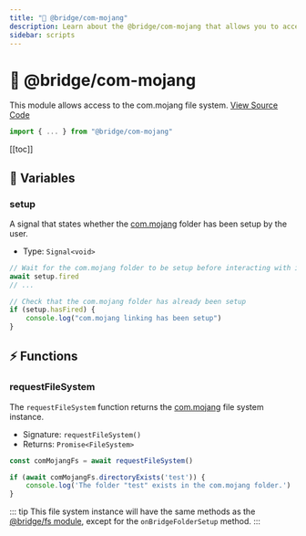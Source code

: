 ```yaml
---
title: "📂 @bridge/com-mojang"
description: Learn about the @bridge/com-mojang that allows you to access the com.mojang file system.
sidebar: scripts
---
```


# 📂 @bridge/com-mojang

This module allows access to the com.mojang file system.
[View Source Code](https://github.com/bridge-core/editor/blob/main/src/components/Extensions/Scripts/Modules/comMojang.ts)

```js
import { ... } from "@bridge/com-mojang"
```

[[toc]]

## 💼 Variables

### setup

A signal that states whether the [com.mojang](/guide/misc/com-mojang-syncing/index.html) folder has been setup by the user.

- Type: `Signal<void>`

```js
// Wait for the com.mojang folder to be setup before interacting with it
await setup.fired
// ...

// Check that the com.mojang folder has already been setup
if (setup.hasFired) {
    console.log("com.mojang linking has been setup")
}
```

## ⚡ Functions

### requestFileSystem

The `requestFileSystem` function returns the [com.mojang](/guide/misc/com-mojang-syncing/index.html) file system instance. 

- Signature: `requestFileSystem()`
- Returns: `Promise<FileSystem>`

```js
const comMojangFs = await requestFileSystem()

if (await comMojangFs.directoryExists('test')) {
    console.log('The folder "test" exists in the com.mojang folder.')
}
```

::: tip
This file system instance will have the same methods as the [@bridge/fs module](/extensions/scripts/fs), except for the `onBridgeFolderSetup` method.
:::